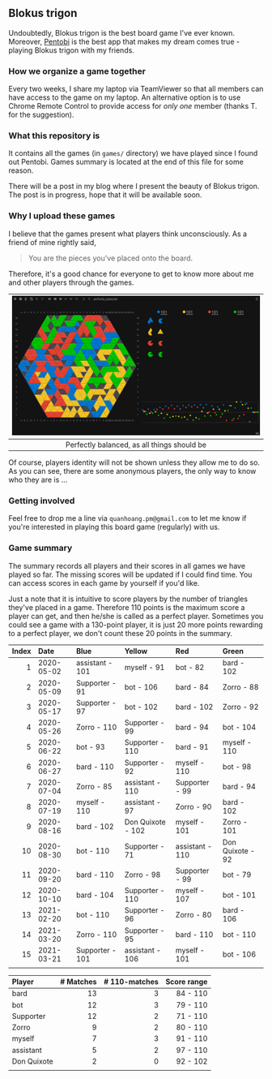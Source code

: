 ## Blokus trigon

Undoubtedly, Blokus trigon is the best board game I've ever known. Moreover, [Pentobi](https://pentobi.sourceforge.io/) is the best app that makes my dream comes true - playing Blokus trigon with my friends.

### How we organize a game together

Every two weeks, I share my laptop via TeamViewer so that all members can have access to the game on my laptop. An alternative option is to use Chrome Remote Control to provide access for _only one_ member (thanks T. for the suggestion).

### What this repository is

It contains all the games (in `games/` directory) we have played since I found out Pentobi. Games summary is located at the end of this file for some reason.

There will be a post in my blog where I present the beauty of Blokus trigon. The post is in progress, hope that it will be available soon.

### Why I upload these games

I believe that the games present what players think unconsciously. As a friend of mine rightly said,
> You are the pieces you've placed onto the board.

Therefore, it's a good chance for everyone to get to know more about me and other players through the games.

| ![](/screenshots/a_perfectly_balanced_game.png) |
|:-----------------------------------------------:|
|   Perfectly balanced, as all things should be   |

Of course, players identity will not be shown unless they allow me to do so. As you can see, there are some anonymous players, the only way to know who they are is ...

### Getting involved

Feel free to drop me a line via `quanhoang.pm@gmail.com` to let me know if you're interested in playing this board game (regularly) with us.

### Game summary

The summary records all players and their scores in all games we have played so far. The missing scores will be updated if I could find time. You can access scores in each game by yourself if you'd like.

Just a note that it is intuitive to score players by the number of triangles they've placed in a game. Therefore 110 points is the maximum score a player can get, and then he/she is called as a perfect player. Sometimes you could see a game with a 130-point player, it is just 20 more points rewarding to a perfect player, we don't count these 20 points in the summary.

| Index | Date       | Blue            | Yellow            | Red             | Green            |
|------:|:-----------|:----------------|:------------------|:----------------|:-----------------|
|     1 | 2020-05-02 | assistant - 101 | myself - 91       | bot - 82        | bard - 102       |
|     2 | 2020-05-09 | Supporter - 91  | bot - 106         | bard - 84       | Zorro - 88       |
|     3 | 2020-05-17 | Supporter - 97  | bot - 102         | bard - 102      | Zorro - 92       |
|     4 | 2020-05-26 | Zorro - 110     | Supporter - 99    | bard - 94       | bot - 104        |
|     5 | 2020-06-22 | bot - 93        | Supporter - 110   | bard - 91       | myself - 110     |
|     6 | 2020-06-27 | bard - 110      | Supporter - 92    | myself - 110    | bot - 98         |
|     7 | 2020-07-04 | Zorro - 85      | assistant - 110   | Supporter - 99  | bard - 94        |
|     8 | 2020-07-19 | myself - 110    | assistant - 97    | Zorro - 90      | bard - 102       |
|     9 | 2020-08-16 | bard - 102      | Don Quixote - 102 | myself - 101    | Zorro - 101      |
|    10 | 2020-08-30 | bot - 110       | Supporter - 71    | assistant - 110 | Don Quixote - 92 |
|    11 | 2020-09-20 | bard - 110      | Zorro - 98        | Supporter - 99  | bot - 79         |
|    12 | 2020-10-10 | bard - 104      | Supporter - 110   | myself - 107    | bot - 101        |
|    13 | 2021-02-20 | bot - 110       | Supporter - 96    | Zorro - 80      | bard - 106       |
|    14 | 2021-03-20 | Zorro - 110     | Supporter - 95    | bard - 110      | bot - 110        |
|    15 | 2021-03-21 | Supporter - 101 | assistant - 106   | myself - 101    | bot - 106        |
|       |            |                 |                   |                 |                  |

| Player      | # Matches | # 110-matches | Score range |
|:------------|----------:|--------------:|------------:|
| bard        |        13 |             3 |    84 - 110 |
| bot         |        12 |             3 |    79 - 110 |
| Supporter   |        12 |             2 |    71 - 110 |
| Zorro       |         9 |             2 |    80 - 110 |
| myself      |         7 |             3 |    91 - 110 |
| assistant   |         5 |             2 |    97 - 110 |
| Don Quixote |         2 |             0 |    92 - 102 |
|             |           |               |             |
